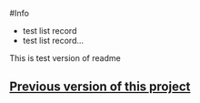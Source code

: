 
#Info

- test list record
- test list record... 

This is test version of readme

## [Previous version of this project](https://mgelios.pythonanywhere.com)


